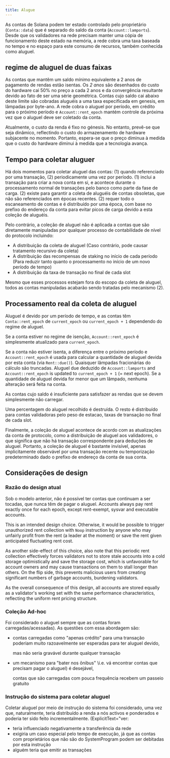```yaml
---
title: Alugue
---
```


As contas de Solana podem ter estado controlado pelo proprietário \(`Conta::data`\) que é separado do saldo da conta \(`Account::lamports`\). Desde que os validadores na rede precisam manter uma cópia de funcionamento deste estado na memória, a rede cobra uma taxa baseada no tempo e no espaço para este consumo de recursos, também conhecida como aluguel.

## regime de aluguel de duas faixas

As contas que mantêm um saldo mínimo equivalente a 2 anos de pagamento de rendas estão isentas. Os _2 anos_ são desenhados do custo do hardware cai 50% no preço a cada 2 anos e da convergência resultante devido ao fato de ser uma série geométrica. Contas cujo saldo cai abaixo deste limite são cobradas aluguéis a uma taxa especificada em genesis, em lâmpadas por byte-ano. A rede cobra o aluguel por período, em crédito para o próximo período e `Account::rent_epoch` mantém controle da próxima vez que o aluguel deve ser coletado da conta.

Atualmente, o custo da renda é fixo no génesis. No entanto, prevê-se que seja dinâmico, reflectindo o custo do armazenamento de hardware subjacente no momento. Portanto, espera-se que o preço diminua à medida que o custo do hardware diminui à medida que a tecnologia avança.

## Tempo para coletar aluguer

Há dois momentos para coletar aluguel das contas: \(1\) quando referenciado por uma transação, \(2\) periodicamente uma vez por período. \(1\) inclui a transação para criar a nova conta em si, e acontece durante o processamento normal de transações pelo banco como parte da fase de carga. \(2\) existe para garantir a coleta de aluguéis de contas obsoletas, que não são referenciados em épocas recentes. \(2\) requer todo o escaneamento de contas e é distribuído por uma época, com base no prefixo do endereço da conta para evitar picos de carga devido a esta coleção de aluguéis.

Pelo contrário, a coleção de aluguel não é aplicada a contas que são diretamente manipuladas por qualquer processo de contabilidade de nível do protocolo incluindo:

- A distribuição da coleta de aluguel (Caso contrário, pode causar tratamento recursivo da coleta)
- A distribuição das recompensas de staking no início de cada período (Para reduzir tanto quanto o processamento no início de um novo período de tempo)
- A distribuição da taxa de transação no final de cada slot

Mesmo que esses processos estejam fora do escopo da coleta de aluguel, todos as contas manipuladas acabarão sendo tratadas pelo mecanismo \(2\).

## Processamento real da coleta de aluguel

Aluguel é devido por um período de tempo, e as contas têm `Conta::rent_epoch` de `current_epoch` ou `current_epoch + 1` dependendo do regime de aluguel.

Se a conta estiver no regime de isenção, `Account::rent_epoch` é simplesmente atualizado para `current_epoch`.

Se a conta não estiver isenta, a diferença entre o próximo período e `Account::rent_epoch` é usada para calcular a quantidade de aluguel devida por esta conta \(via `Rent::due()`\). Quaisquer lâmpadas fracionárias do cálculo são truncadas. Aluguel due deduzido de `Account::lamports` and `Account::rent_epoch` is updated to `current_epoch + 1` (= next epoch). Se a quantidade de aluguel devida for menor que um lâmpado, nenhuma alteração será feita na conta.

As contas cujo saldo é insuficiente para satisfazer as rendas que se devem simplesmente não carregar.

Uma percentagem do aluguel recolhido é destruída. O resto é distribuído para contas validadoras pelo peso de estacao, taxas de transação no final de cada slot.

Finalmente, a coleção de aluguel acontece de acordo com as atualizações da conta de protocolo, como a distribuição de aluguel aos validadores, o que significa que não há transação correspondente para deduções de aluguel. Portanto, a coleção de aluguel é bastante invisível, apenas implicitamente observável por uma transação recente ou temporização predeterminado dado o prefixo de endereço da conta de sua conta.

## Considerações de design

### Razão do design atual

Sob o modelo anterior, não é possível ter contas que continuam a ser tocadas, que nunca têm de pagar o aluguel. Accounts always pay rent exactly once for each epoch, except rent-exempt, sysvar and executable accounts.

This is an intended design choice. Otherwise, it would be possible to trigger unauthorized rent collection with `Noop` instruction by anyone who may unfairly profit from the rent (a leader at the moment) or save the rent given anticipated fluctuating rent cost.

As another side-effect of this choice, also note that this periodic rent collection effectively forces validators not to store stale accounts into a cold storage optimistically and save the storage cost, which is unfavorable for account owners and may cause transactions on them to stall longer than others. On the flip side, this prevents malicious users from creating significant numbers of garbage accounts, burdening validators.

As the overall consequence of this design, all accounts are stored equally as a validator's working set with the same performance characteristics, reflecting the uniform rent pricing structure.

### Coleção Ad-hoc

Foi considerado o aluguel sempre que as contas foram carregadas/acessadas\). As questões com essa abordagem são:

- contas carregadas como "apenas crédito" para uma transação poderiam muito razoavelmente ser esperadas para ter aluguel devido,

  mas não seria gravável durante qualquer transação

- um mecanismo para "bater nos ônibus" \i.e. vá encontrar contas que precisam pagar o aluguel\) é desejável,

  contas que são carregadas com pouca frequência recebem um passeio gratuito

### Instrução do sistema para coletar aluguel

Coletar aluguel por meio de instrução do sistema foi considerado, uma vez que, naturalmente, teria distribuído a renda a nós activos e ponderados e poderia ter sido feito incrementalmente. (ExplicitText="ver:

- teria influenciado negativamente a transferência da rede
- exigiria um caso especial pelo tempo de execução, já que as contas com proprietários que não são do SystemProgram podem ser debitadas por esta instrução
- alguém teria que emitir as transações
